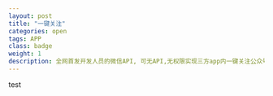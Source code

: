 ```yaml
---
layout: post
title: "一键关注"
categories: open
tags: APP
class: badge
weight: 1
description: 全网首发开发人员的微信API, 可无API,无权限实现三方app内一键关注公众号.一键加好友.
---
```


test

